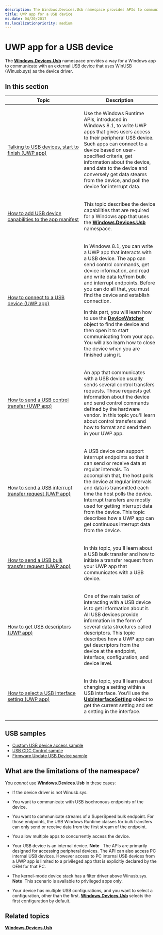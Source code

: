 ```yaml
---
description: The Windows.Devices.Usb namespace provides APIs to communicate with an external USB device.
title: UWP app for a USB device
ms.date: 04/20/2017
ms.localizationpriority: medium
---
```


# UWP app for a USB device


The [**Windows.Devices.Usb**](https://docs.microsoft.com/uwp/api/Windows.Devices.Usb) namespace provides a way for a Windows app to communicate with an external USB device that uses WinUSB (Winusb.sys) as the device driver.

## In this section


<table>
<colgroup>
<col width="50%" />
<col width="50%" />
</colgroup>
<thead>
<tr class="header">
<th>Topic</th>
<th>Description</th>
</tr>
</thead>
<tbody>
<tr class="odd">
<td><p><a href="talking-to-usb-devices-start-to-finish.md" data-raw-source="[Talking to USB devices, start to finish (UWP app)](talking-to-usb-devices-start-to-finish.md)">Talking to USB devices, start to finish (UWP app)</a></p></td>
<td><p>Use the Windows Runtime APIs, introduced in Windows 8.1, to write UWP apps that gives users access to their peripheral USB device. Such apps can connect to a device based on user-specified criteria, get information about the device, send data to the device and conversely get data steams from the device, and poll the device for interrupt data.</p></td>
</tr>
<tr class="even">
<td><p><a href="updating-the-app-manifest-with-usb-device-capabilities.md" data-raw-source="[How to add USB device capabilities to the app manifest](updating-the-app-manifest-with-usb-device-capabilities.md)">How to add USB device capabilities to the app manifest</a></p></td>
<td><p>This topic describes the device capabilities that are required for a Windows app that uses the <a href="https://docs.microsoft.com/uwp/api/Windows.Devices.Usb" data-raw-source="[&lt;strong&gt;Windows.Devices.Usb&lt;/strong&gt;](https://docs.microsoft.com/uwp/api/Windows.Devices.Usb)"><strong>Windows.Devices.Usb</strong></a> namespace.</p></td>
</tr>
<tr class="odd">
<td><p><a href="how-to-connect-to-a-usb-device--uwp-app-.md" data-raw-source="[How to connect to a USB device (UWP app)](how-to-connect-to-a-usb-device--uwp-app-.md)">How to connect to a USB device (UWP app)</a></p></td>
<td><p>In Windows 8.1, you can write a UWP app that interacts with a USB device. The app can send control commands, get device information, and read and write data to/from bulk and interrupt endpoints. Before you can do all that, you must find the device and establish connection.</p>
<p>In this part, you will learn how to use the <a href="https://docs.microsoft.com/uwp/api/Windows.Devices.Enumeration.DeviceWatcher" data-raw-source="[&lt;strong&gt;DeviceWatcher&lt;/strong&gt;](https://docs.microsoft.com/uwp/api/Windows.Devices.Enumeration.DeviceWatcher)"><strong>DeviceWatcher</strong></a> object to find the device and then open it to start communicating from your app. You will also learn how to close the device when you are finished using it.</p></td>
</tr>
<tr class="even">
<td><p><a href="how-to-send-a-usb-control-transfer--uwp-app-.md" data-raw-source="[How to send a USB control transfer (UWP app)](how-to-send-a-usb-control-transfer--uwp-app-.md)">How to send a USB control transfer (UWP app)</a></p></td>
<td><p>An app that communicates with a USB device usually sends several control transfers requests. Those requests get information about the device and send control commands defined by the hardware vendor. In this topic you'll learn about control transfers and how to format and send them in your UWP app.</p></td>
</tr>
<tr class="odd">
<td><p><a href="how-to-send-a-usb-interrupt-transfer--uwp-app-.md" data-raw-source="[How to send a USB interrupt transfer request (UWP app)](how-to-send-a-usb-interrupt-transfer--uwp-app-.md)">How to send a USB interrupt transfer request (UWP app)</a></p></td>
<td><p>A USB device can support interrupt endpoints so that it can send or receive data at regular intervals. To accomplish that, the host polls the device at regular intervals and data is transmitted each time the host polls the device. Interrupt transfers are mostly used for getting interrupt data from the device. This topic describes how a UWP app can get continuous interrupt data from the device.</p></td>
</tr>
<tr class="even">
<td><p><a href="how-to-send-a-usb-bulk-transfer--uwp-app-.md" data-raw-source="[How to send a USB bulk transfer request (UWP app)](how-to-send-a-usb-bulk-transfer--uwp-app-.md)">How to send a USB bulk transfer request (UWP app)</a></p></td>
<td><p>In this topic, you'll learn about a USB bulk transfer and how to initiate a transfer request from your UWP app that communicates with a USB device.</p></td>
</tr>
<tr class="odd">
<td><p><a href="how-to-get-usb-descriptors--uwp-app-.md" data-raw-source="[How to get USB descriptors (UWP app)](how-to-get-usb-descriptors--uwp-app-.md)">How to get USB descriptors (UWP app)</a></p></td>
<td><p>One of the main tasks of interacting with a USB device is to get information about it. All USB devices provide information in the form of several data structures called descriptors. This topic describes how a UWP app can get descriptors from the device at the endpoint, interface, configuration, and device level.</p></td>
</tr>
<tr class="even">
<td><p><a href="how-to-select-a-usb-interface-setting--uwp-app-.md" data-raw-source="[How to select a USB interface setting (UWP app)](how-to-select-a-usb-interface-setting--uwp-app-.md)">How to select a USB interface setting (UWP app)</a></p></td>
<td><p>In this topic, you'll learn about changing a setting within a USB interface. You'll use the <a href="https://docs.microsoft.com/uwp/api/Windows.Devices.Usb.UsbInterfaceSetting" data-raw-source="[&lt;strong&gt;UsbInterfaceSetting&lt;/strong&gt;](https://docs.microsoft.com/uwp/api/Windows.Devices.Usb.UsbInterfaceSetting)"><strong>UsbInterfaceSetting</strong></a> object to get the current setting and set a setting in the interface.</p></td>
</tr>
</tbody>
</table>

 

## USB samples


-   [Custom USB device access sample](https://go.microsoft.com/fwlink/p/?linkid=309716)
-   [USB CDC Control sample](https://go.microsoft.com/fwlink/p/?linkid=309716)
-   [Firmware Update USB Device sample](https://go.microsoft.com/fwlink/p/?linkid=309716)

## What are the limitations of the namespace?


You *cannot* use [**Windows.Devices.Usb**](https://docs.microsoft.com/uwp/api/Windows.Devices.Usb) in these cases:

-   If the device driver is not Winusb.sys.
-   You want to communicate with USB isochronous endpoints of the device.
-   You want to communicate streams of a SuperSpeed bulk endpoint. For those endpoints, the USB Windows Runtime classes for bulk transfers can only send or receive data from the first stream of the endpoint.
-   You allow multiple apps to concurrently access the device.
-   Your USB device is an internal device.
    **Note**  
    The APIs are primarily designed for accessing peripheral devices. The API can also access PC internal USB devices. However access to PC internal USB devices from a UWP app is limited to a privileged app that is explicitly declared by the OEM for that PC.

     

-   The kernel-mode device stack has a filter driver above Winusb.sys.
    **Note**  This scenario is available to privileged apps only.

     

-   Your device has multiple USB configurations, and you want to select a configuration, other than the first. [**Windows.Devices.Usb**](https://docs.microsoft.com/uwp/api/Windows.Devices.Usb) selects the first configuration by default.

## Related topics
[**Windows.Devices.Usb**](https://docs.microsoft.com/uwp/api/Windows.Devices.Usb)  



